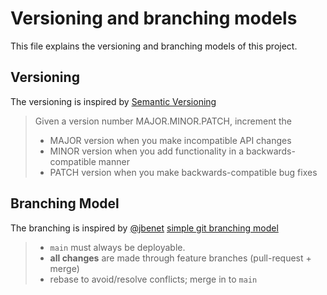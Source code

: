 # Versioning and branching models

This file explains the versioning and branching models of this project.

## Versioning

The versioning is inspired by [Semantic Versioning](http://semver.org/)

> Given a version number MAJOR.MINOR.PATCH, increment the
>
> - MAJOR version when you make incompatible API changes
> - MINOR version when you add functionality in a backwards-compatible manner
> - PATCH version when you make backwards-compatible bug fixes

## Branching Model

The branching is inspired by [@jbenet](https://github.com/jbenet)
[simple git branching model](https://gist.github.com/jbenet/ee6c9ac48068889b0912)

> - `main` must always be deployable.
> - **all changes** are made through feature branches (pull-request + merge)
> - rebase to avoid/resolve conflicts; merge in to `main`
